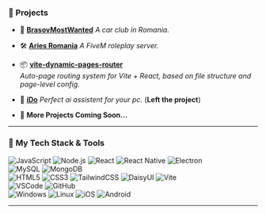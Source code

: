 ### 🎯 Projects

-   🌟 [**BrasovMostWanted**](https://brasovmostwanted.ro/)  _A car club in Romania._  
    
-   🛠️ [**Aries Romania**](https://github.com/aries-ro)  _A FiveM roleplay server._  
    
-   📦 [**vite-dynamic-pages-router**](https://www.npmjs.com/package/vite-dynamic-pages-router)  
    _Auto-page routing system for Vite + React, based on file structure and page-level config._
    
-   🧠 [**iDo**](https://github.com/DeepSeek-Ollama-Interface/iDo)   _Perfect ai assistent for your pc._ (**Left the project**)  
    
-   🚀 **More Projects Coming Soon...**
    
--- 

### 🚀 **My Tech Stack & Tools**

![JavaScript](https://img.shields.io/badge/-JavaScript-black?style=flat-square&logo=javascript) 
![Node.js](https://img.shields.io/badge/-Node.js-black?style=flat-square&logo=node.js) 
![React](https://img.shields.io/badge/-React-black?style=flat-square&logo=react) 
![React Native](https://img.shields.io/badge/-React%20Native-black?style=flat-square&logo=react) 
![Electron](https://img.shields.io/badge/-Electron-black?style=flat-square&logo=electron)  
![MySQL](https://img.shields.io/badge/-MySQL-black?style=flat-square&logo=mysql) 
![MongoDB](https://img.shields.io/badge/-MongoDB-black?style=flat-square&logo=mongodb)  
![HTML5](https://img.shields.io/badge/-HTML5-black?style=flat-square&logo=html5) 
![CSS3](https://img.shields.io/badge/-CSS3-black?style=flat-square&logo=css3) 
![TailwindCSS](https://img.shields.io/badge/-TailwindCSS-black?style=flat-square&logo=tailwindcss) 
![DaisyUI](https://img.shields.io/badge/-DaisyUI-black?style=flat-square&logo=daisyui) 
![Vite](https://img.shields.io/badge/-Vite-black?style=flat-square&logo=vite)  
![VSCode](https://img.shields.io/badge/-VSCode-black?style=flat-square&logo=visualstudiocode) 
![GitHub](https://img.shields.io/badge/-GitHub-black?style=flat-square&logo=github)  
![Windows](https://img.shields.io/badge/-Windows-black?style=flat-square&logo=windows) 
![Linux](https://img.shields.io/badge/-Linux-black?style=flat-square&logo=linux) 
![iOS](https://img.shields.io/badge/-iOS-black?style=flat-square&logo=apple) 
![Android](https://img.shields.io/badge/-Android-black?style=flat-square&logo=android)  

---
